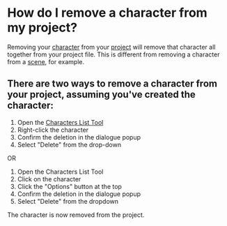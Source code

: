 # How do I remove a character from my project?
Removing your [character]() from your [project]() will remove that character all together from your project file. This is different from removing a character from a [scene](), for example. 

## There are two ways to remove a character from your project, assuming you've created the character:

1. Open the [Characters List Tool]()
2. Right-click the character
3.  Confirm the deletion in the dialogue popup
4. Select "Delete" from the drop-down

OR

1. Open the Characters List Tool
2. Click on the character
3. Click the "Options" button at the top
4. Confirm the deletion in the dialogue popup
5. Select "Delete" from the dropdown

The character is now removed from the project. 